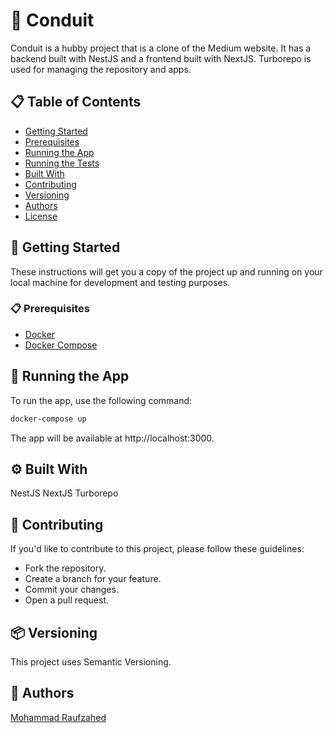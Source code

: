 # 🚀 Conduit

Conduit is a hubby project that is a clone of the Medium website. It has a backend built with NestJS and a frontend built with NextJS. Turborepo is used for managing the repository and apps.

## 📋 Table of Contents

- [Getting Started](#getting-started)
- [Prerequisites](#prerequisites)
- [Running the App](#running-the-app)
- [Running the Tests](#running-the-tests)
- [Built With](#built-with)
- [Contributing](#contributing)
- [Versioning](#versioning)
- [Authors](#authors)
- [License](#license)

## 🏁 Getting Started

These instructions will get you a copy of the project up and running on your local machine for development and testing purposes.

### 📋 Prerequisites

- [Docker](https://www.docker.com/)
- [Docker Compose](https://docs.docker.com/compose/)

## 🚀 Running the App

To run the app, use the following command:

```bash
docker-compose up
```
The app will be available at http://localhost:3000.

## ⚙️ Built With

NestJS
NextJS
Turborepo

## 🤝 Contributing

If you'd like to contribute to this project, please follow these guidelines:

- Fork the repository.
- Create a branch for your feature.
- Commit your changes.
- Open a pull request.

## 📦 Versioning

This project uses Semantic Versioning.

## 👥 Authors

[Mohammad Raufzahed](https://github.com/mohammadraufzahed)